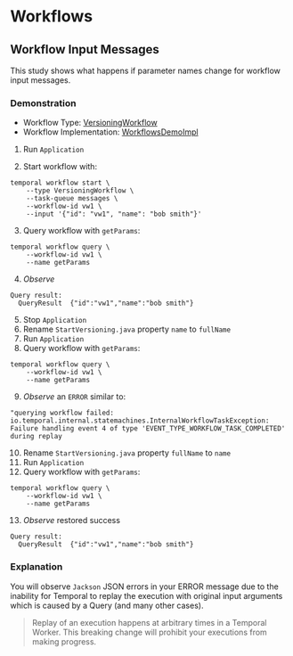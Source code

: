 # Workflows

## Workflow Input Messages

This study shows what happens if parameter names change for workflow input messages.

### Demonstration

* Workflow Type: [VersioningWorkflow](VersioningWorkflow.java)
* Workflow Implementation: [WorkflowsDemoImpl](WorkflowsDemoImpl.java)

1. Run `Application`

2. Start workflow with:
```
temporal workflow start \
    --type VersioningWorkflow \
    --task-queue messages \
    --workflow-id vw1 \
    --input '{"id": "vw1", "name": "bob smith"}' 
```
3. Query workflow with `getParams`:
```
temporal workflow query \
    --workflow-id vw1 \
    --name getParams
```
4. _Observe_
```
Query result:
  QueryResult  {"id":"vw1","name":"bob smith"}
```

5. Stop `Application`
6. Rename `StartVersioning.java` property `name` to `fullName`
7. Run `Application`
8. Query workflow with `getParams`:
```
temporal workflow query \
    --workflow-id vw1 \
    --name getParams
```
9. _Observe_ an `ERROR` similar to:
```text
"querying workflow failed: io.temporal.internal.statemachines.InternalWorkflowTaskException: Failure handling event 4 of type 'EVENT_TYPE_WORKFLOW_TASK_COMPLETED' during replay
```
10. Rename `StartVersioning.java` property `fullName` to `name`
11. Run `Application`
12. Query workflow with `getParams`:
```
temporal workflow query \
    --workflow-id vw1 \
    --name getParams
```
13. _Observe_ restored success
```
Query result:
  QueryResult  {"id":"vw1","name":"bob smith"}
```

### Explanation

You will observe `Jackson` JSON errors in your ERROR message due to the inability for Temporal to replay the execution with
original input arguments which is caused by a Query (and many other cases).

> Replay of an execution happens at arbitrary times in a Temporal Worker. This breaking change will prohibit your executions from making progress.
